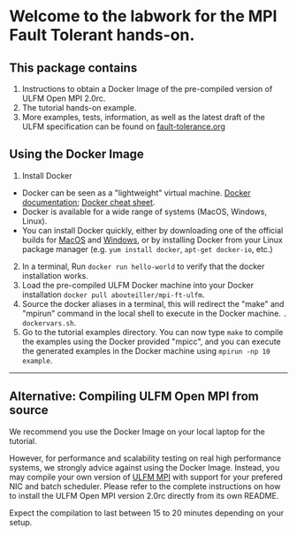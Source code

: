 Welcome to the labwork for the MPI Fault Tolerant hands-on.
===========================================================

This package contains
---------------------

1. Instructions to obtain a Docker Image of the pre-compiled version of
   ULFM Open MPI 2.0rc.
2. The tutorial hands-on example.
3. More examples, tests, information, as well as the latest draft of the
   ULFM specification can be found on [fault-tolerance.org](http://fault-tolerance.org/ulfm/ulfm-specification/)

Using the Docker Image
----------------------

1. Install Docker
  * Docker can be seen as a "lightweight" virtual machine.
  [Docker documentation](https://docs.docker.com/engine/docker-overview/);
  [Docker cheat sheet](http://files.zeroturnaround.com/pdf/zt_docker_cheat_sheet.pdf).
  * Docker is available for a wide range of systems (MacOS, Windows, Linux).
  * You can install Docker quickly, either by downloading one of the official
  builds for [MacOS](https://download.docker.com/mac/stable/Docker.dmg) and
  [Windows](https://download.docker.com/win/stable/Docker%20for%20Windows%20Installer.exe),
  or by installing Docker from your Linux package manager (e.g.
  `yum install docker`, `apt-get docker-io`, etc.)
2. In a terminal, Run `docker run hello-world` to verify that the docker
installation works.
3. Load the pre-compiled ULFM Docker machine into your Docker installation
`docker pull abouteiller/mpi-ft-ulfm`.
4. Source the docker aliases in a terminal, this will redirect the "make"
and "mpirun" command in the local shell to execute in the Docker machine.
`. dockervars.sh`.
5. Go to the tutorial examples directory. You can now type `make` to
compile the examples using the Docker provided "mpicc", and you can execute
the generated examples in the Docker machine using `mpirun -np 10 example`.



----------------------------------------------------------------------------

Alternative: Compiling ULFM Open MPI from source
------------------------------------------------

We recommend you use the Docker Image on your local laptop for the tutorial.

However, for performance and scalability testing on real high performance
systems, we strongly advice against using the Docker Image. Instead, you
may compile your own version of
[ULFM MPI](https://bitbucket.org/icldistcomp/ulfm2) with support for your
prefered NIC and batch scheduler. Please refer to the complete instructions
on how to install the ULFM Open MPI version 2.0rc directly from its own
README.

Expect the compilation to last between 15 to 20 minutes depending on your
setup.

